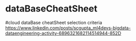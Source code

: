 # dataBaseCheatSheet

#cloud dataBase cheatSheet selection criteria
https://www.linkedin.com/posts/scgupta_ml4devs-bigdata-dataengineering-activity-6896321682114514944-852D
